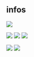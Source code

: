 ## infos ##
[![](https://img.shields.io/github/languages/top/baramex/keypad-password-arduino?style=for-the-badge)]()

[![](https://img.shields.io/github/downloads/baramex/keypad-password-arduino/total?style=for-the-badge)](https://github.com/baramex/trackers-mod-mc/releases/)
[![](https://img.shields.io/github/v/release/baramex/keypad-password-arduino?style=for-the-badge&label=last%20release)](https://github.com/baramex/trackers-mod-mc/releases/latest/)
[![](https://img.shields.io/github/release-date/baramex/keypad-password-arduino.svg?style=for-the-badge&label=last%20release%20date)](https://github.com/baramex/trackers-mod-mc/releases/latest/)

[![](https://img.shields.io/github/license/baramex/keypad-password-arduino?style=for-the-badge)](https://choosealicense.com/licenses/lgpl-3.0/)
[![](https://img.shields.io/badge/author-baramex-red?style=for-the-badge)](https://github.com/baramex/)
